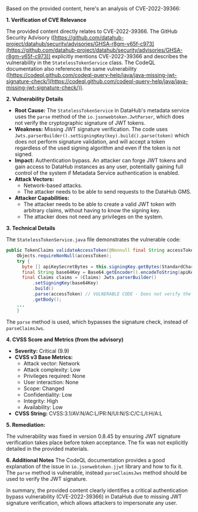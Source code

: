 Based on the provided content, here's an analysis of CVE-2022-39366:

**1. Verification of CVE Relevance**

The provided content directly relates to CVE-2022-39366. The GitHub Security Advisory ([https://github.com/datahub-project/datahub/security/advisories/GHSA-r8gm-v65f-c973](https://github.com/datahub-project/datahub/security/advisories/GHSA-r8gm-v65f-c973)) explicitly mentions CVE-2022-39366 and describes the vulnerability in the `StatelessTokenService` class. The CodeQL documentation also references the same vulnerability ([https://codeql.github.com/codeql-query-help/java/java-missing-jwt-signature-check/](https://codeql.github.com/codeql-query-help/java/java-missing-jwt-signature-check/)).

**2. Vulnerability Details**

*   **Root Cause:** The `StatelessTokenService` in DataHub's metadata service uses the `parse` method of the `io.jsonwebtoken.JwtParser`, which does not verify the cryptographic signature of JWT tokens.
*   **Weakness:** Missing JWT signature verification. The code uses `Jwts.parserBuilder().setSigningKey(key).build().parse(token)` which does not perform signature validation, and will accept a token regardless of the used signing algorithm and even if the token is not signed.
*   **Impact:** Authentication bypass. An attacker can forge JWT tokens and gain access to DataHub instances as any user, potentially gaining full control of the system if Metadata Service authentication is enabled.
*   **Attack Vectors:**
    *   Network-based attacks.
    *   The attacker needs to be able to send requests to the DataHub GMS.
*   **Attacker Capabilities:**
    *   The attacker needs to be able to create a valid JWT token with arbitrary claims, without having to know the signing key.
    *   The attacker does not need any privileges on the system.

**3. Technical Details**

The `StatelessTokenService.java` file demonstrates the vulnerable code:
```java
public TokenClaims validateAccessToken(@Nonnull final String accessToken) throws TokenException {
    Objects.requireNonNull(accessToken);
    try {
      byte [] apiKeySecretBytes = this.signingKey.getBytes(StandardCharsets.UTF_8);
      final String base64Key = Base64.getEncoder().encodeToString(apiKeySecretBytes);
      final Claims claims = (Claims) Jwts.parserBuilder()
          .setSigningKey(base64Key)
          .build()
          .parse(accessToken) // VULNERABLE CODE - Does not verify the signature
          .getBody();
    ...
    }
```
The `parse` method is used, which bypasses the signature check, instead of `parseClaimsJws`.

**4. CVSS Score and Metrics (from the advisory)**

*   **Severity:** Critical (9.9)
*   **CVSS v3 Base Metrics:**
    *   Attack vector: Network
    *   Attack complexity: Low
    *   Privileges required: None
    *   User interaction: None
    *   Scope: Changed
    *   Confidentiality: Low
    *   Integrity: High
    *   Availability: Low
*   **CVSS String:** CVSS:3.1/AV:N/AC:L/PR:N/UI:N/S:C/C:L/I:H/A:L

**5. Remediation:**

The vulnerability was fixed in version 0.8.45 by ensuring JWT signature verification takes place before token acceptance. The fix was not explicitly detailed in the provided materials.

**6. Additional Notes**
The CodeQL documentation provides a good explanation of the issue in `io.jsonwebtoken.jjwt` library and how to fix it.
The `parse` method is vulnerable, instead `parseClaimsJws` method should be used to verify the JWT signature.

In summary, the provided content clearly identifies a critical authentication bypass vulnerability (CVE-2022-39366) in DataHub due to missing JWT signature verification, which allows attackers to impersonate any user.
